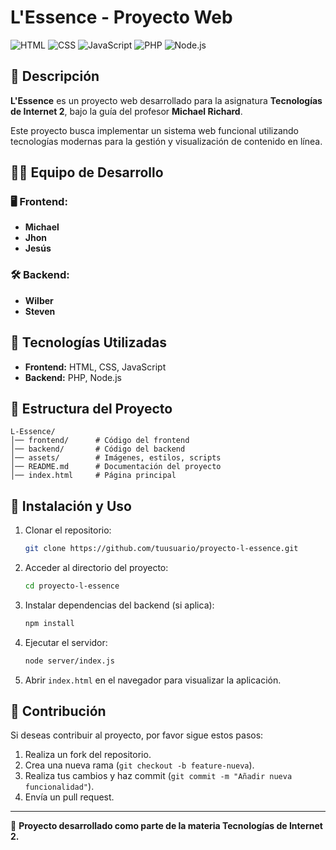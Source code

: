 # L'Essence - Proyecto Web

![HTML](https://img.shields.io/badge/HTML5-E34F26?style=for-the-badge&logo=html5&logoColor=white)
![CSS](https://img.shields.io/badge/CSS3-1572B6?style=for-the-badge&logo=css3&logoColor=white)
![JavaScript](https://img.shields.io/badge/JavaScript-F7DF1E?style=for-the-badge&logo=javascript&logoColor=black)
![PHP](https://img.shields.io/badge/PHP-777BB4?style=for-the-badge&logo=php&logoColor=white)
![Node.js](https://img.shields.io/badge/Node.js-339933?style=for-the-badge&logo=node.js&logoColor=white)

## 📌 Descripción
**L'Essence** es un proyecto web desarrollado para la asignatura **Tecnologías de Internet 2**, bajo la guía del profesor **Michael Richard**.

Este proyecto busca implementar un sistema web funcional utilizando tecnologías modernas para la gestión y visualización de contenido en línea.

## 👨‍💻 Equipo de Desarrollo

### 🖥️ Frontend:
- **Michael**
- **Jhon**
- **Jesús**

### 🛠️ Backend:
- **Wilber**
- **Steven**

## 🚀 Tecnologías Utilizadas
- **Frontend:** HTML, CSS, JavaScript
- **Backend:** PHP, Node.js

## 📂 Estructura del Proyecto
```plaintext
L-Essence/
│── frontend/      # Código del frontend
│── backend/       # Código del backend
│── assets/        # Imágenes, estilos, scripts
│── README.md      # Documentación del proyecto
│── index.html     # Página principal
```

## 📜 Instalación y Uso
1. Clonar el repositorio:
   ```sh
   git clone https://github.com/tuusuario/proyecto-l-essence.git
   ```
2. Acceder al directorio del proyecto:
   ```sh
   cd proyecto-l-essence
   ```
3. Instalar dependencias del backend (si aplica):
   ```sh
   npm install
   ```
4. Ejecutar el servidor:
   ```sh
   node server/index.js
   ```
5. Abrir `index.html` en el navegador para visualizar la aplicación.

## 📌 Contribución
Si deseas contribuir al proyecto, por favor sigue estos pasos:
1. Realiza un fork del repositorio.
2. Crea una nueva rama (`git checkout -b feature-nueva`).
3. Realiza tus cambios y haz commit (`git commit -m "Añadir nueva funcionalidad"`).
4. Envía un pull request.

---

📌 **Proyecto desarrollado como parte de la materia Tecnologías de Internet 2.**

